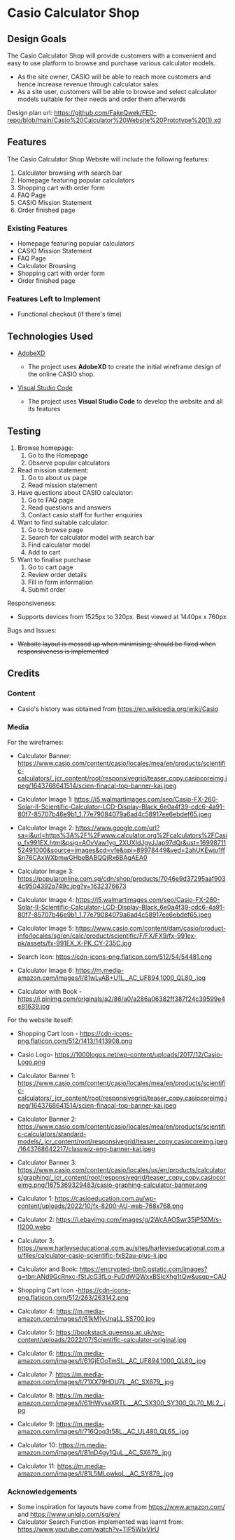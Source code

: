 # Casio Calculator Shop


 
## Design Goals

The Casio Calculator Shop will provide customers with a convenient and easy to use platform to browse and purchase various calculator models.
* As the site owner, CASIO will be able to reach more customers and hence increase revenue through calculator sales
* As a site user, customers will be able to browse and select calculator models suitable for their needs and order them afterwards

Design plan url: https://github.com/FakeQwek/FED-repo/blob/main/Casio%20Calculator%20Website%20Prototype%20(1).xd

## Features

The Casio Calculator Shop Website will include the following features:
1. Calculator browsing with search bar
2. Homepage featuring popular calculators
3. Shopping cart with order form
4. FAQ Page
5. CASIO Mission Statement
6. Order finished page
 
### Existing Features
- Homepage featuring popular calculators 
- CASIO Mission Statement 
- FAQ Page 
- Calculator Browsing 
- Shopping cart with order form 
- Order finished page 



### Features Left to Implement
- Functional checkout (if there's time)

  

## Technologies Used

- [AdobeXD](https://helpx.adobe.com/xd/get-started.html)
    - The project uses **AdobeXD** to create the initial wireframe design of the online CASIO shop.

- [Visual Studio Code](https://code.visualstudio.com/)
    - The project uses **Visual Studio Code** to develop the website and all its features

## Testing
1. Browse homepage:
    1. Go to the Homepage
    2. Observe popular calculators
2. Read mission statement:
    1. Go to about us page
    2. Read mission statement
3. Have questions about CASIO calculator:
    1. Go to FAQ page
    2. Read questions and answers
    3. Contact casio staff for further enquiries
4. Want to find suitable calculator:
    1. Go to browse page
    2. Search for calculator model with search bar
    3. Find calculator model
    4. Add to cart
5. Want to finalise purchase
    1. Go to cart page
    2. Review order details
    3. Fill in form information
    4. Submit order

Responsiveness:
* Supports devices from 1525px to 320px. Best viewed at 1440px x 760px

Bugs and Issues: 
* ~~Website layout is messed up when minimising; should be fixed when responsiveness is implemented~~

## Credits

### Content
- Casio's history was obtained from https://en.wikipedia.org/wiki/Casio


### Media
For the wireframes:
  * Calculator Banner: https://www.casio.com/content/casio/locales/mea/en/products/scientific-calculators/_jcr_content/root/responsivegrid/teaser_copy.casiocoreimg.jpeg/1643768641514/scien-finacal-top-banner-kai.jpeg
    
  * Calculator Image 1: https://i5.walmartimages.com/seo/Casio-FX-260-Solar-II-Scientific-Calculator-LCD-Display-Black_6e0a4f39-cdc6-4a91-80f7-85707b46e9b1_1.77e79084079a6ad4c58917ee6ebdef65.jpeg
  
  * Calculator Image 2: https://www.google.com/url?sa=i&url=https%3A%2F%2Fwww.calculator.org%2Fcalculators%2FCasio_fx991EX.html&psig=AOvVaw1yg_2XUXIdJgyJJap97dQr&ust=1699871152491000&source=images&cd=vfe&opi=89978449&ved=2ahUKEwju1ffSn76CAxWXbmwGHbeBABQQjRx6BAgAEA0
  
  * Calculator Image 3: https://popularonline.com.sg/cdn/shop/products/7046e9d37295aaf9034c9504392a749c.jpg?v=1632376673
  
  * Calculator Image 4: https://i5.walmartimages.com/seo/Casio-FX-260-Solar-II-Scientific-Calculator-LCD-Display-Black_6e0a4f39-cdc6-4a91-80f7-85707b46e9b1_1.77e79084079a6ad4c58917ee6ebdef65.jpeg
  
  * Calculator Image 5: https://www.casio.com/content/dam/casio/product-info/locales/sg/en/calc/product/scientific/F/FX/FX9/fx-991ex-pk/assets/fx-991EX_X-PK_CY-235C.jpg
  
  * Search Icon: https://cdn-icons-png.flaticon.com/512/54/54481.png
  
  * Calculator Image 6: https://m.media-amazon.com/images/I/81wLyAB+U1L._AC_UF894,1000_QL80_.jpg
  
  * Calculator with Book - https://i.pinimg.com/originals/a2/86/a0/a286a06382ff387f24c39599e4e81639.jpg
  
  
For the website iteself: 
  * Shopping Cart Icon - https://cdn-icons-png.flaticon.com/512/1413/1413908.png

  * Casio Logo- https://1000logos.net/wp-content/uploads/2017/12/Casio-Logo.png

  * Calculator Banner 1: https://www.casio.com/content/casio/locales/mea/en/products/scientific-calculators/_jcr_content/root/responsivegrid/teaser_copy.casiocoreimg.jpeg/1643768641514/scien-finacal-top-banner-kai.jpeg

  * Calculator Banner 2: https://www.casio.com/content/casio/locales/mea/en/products/scientific-calculators/standard-models/_jcr_content/root/responsivegrid/teaser_copy.casiocoreimg.jpeg/1643768642217/classwiz-eng-banner-kai.jpeg

  * Calculator Banner 3: https://www.casio.com/content/casio/locales/us/en/products/calculators/graphing/_jcr_content/root/responsivegrid/teaser_copy_copy.casiocoreimg.png/1675369329483/casio-graphing-calculator-banner.png

  * Calculator 1: https://casioeducation.com.au/wp-content/uploads/2022/10/fx-8200-AU-web-768x768.png

  * Calculator 2: https://i.ebayimg.com/images/g/2WcAAOSwr35jP5XM/s-l1200.webp

  * Calculator 3: https://www.harleyseducational.com.au/sites/harleyseducational.com.au/files/calculator-casio-scientific-fx82au-plus-ii.jpg

  * Calculator and Book: https://encrypted-tbn0.gstatic.com/images?q=tbn:ANd9GcRnxc-fStJcG3fLq-FuDdWQWxxBSIcXhg1tQw&usqp=CAU

  * Shopping Cart Icon -https://cdn-icons-png.flaticon.com/512/263/263142.png

  * Calculator 4: https://m.media-amazon.com/images/I/61kM1yUnaLL.SS700.jpg

  * Calculator 5: https://bookstack.queensu.ac.uk/wp-content/uploads/2022/07/Scientific-calculator-original.jpg

  * Calculator 6: https://m.media-amazon.com/images/I/61GjEOoTmSL._AC_UF894,1000_QL80_.jpg

  * Calculator 7: https://m.media-amazon.com/images/I/71XX79HDU7L._AC_SX679_.jpg

  * Calculator 8: https://m.media-amazon.com/images/I/61HWvsaXRTL.__AC_SX300_SY300_QL70_ML2_.jpg

  * Calculator 9: https://m.media-amazon.com/images/I/716Qoq3t58L._AC_UL480_QL65_.jpg

  * Calculator 10: https://m.media-amazon.com/images/I/81nD4gy1QuL._AC_SX679_.jpg

  * Calculator 11: https://m.media-amazon.com/images/I/81L5MLowkoL._AC_SY879_.jpg


### Acknowledgements

- Some inspiration for layouts have come from https://www.amazon.com/ and https://www.uniqlo.com/sg/en/
- Calculator Search Function implemented was learnt from: https://www.youtube.com/watch?v=TlP5WIxVirU
